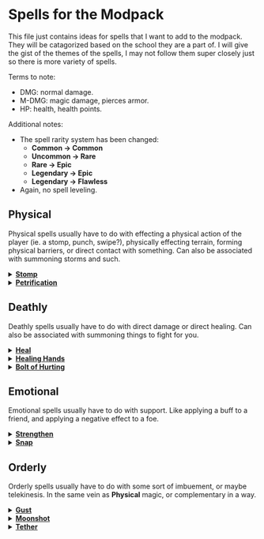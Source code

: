 # Spells for the Modpack
This file just contains ideas for spells that I want to add to the modpack. They will be catagorized based on the school they are a part of. I will give the gist of the themes of the spells, I may not follow them super closely just so there is more variety of spells.

Terms to note:
- DMG: normal damage.
- M-DMG: magic damage, pierces armor.
- HP: health, health points.

Additional notes:
- The spell rarity system has been changed:
  - **Common → Common**
  - **Uncommon → Rare**
  - **Rare → Epic**
  - **Legendary → Epic**
  - **Legendary → Flawless**
- Again, no spell leveling.

## Physical
Physical spells usually have to do with effecting a physical action of the player (ie. a stomp, punch, swipe?), physically effecting terrain, forming physical barriers, or direct contact with something. Can also be associated with summoning storms and such.

<details><summary><b><ins>Stomp</ins></b></summary>

```
Stats:
- long cast
- 0.5s cast time
- 10s cooldown
- 2 arcana cost
- common

Info:
- Functions similarly to the stomp spell in base ISS.
- Does 8DMG.
```
</details>

<details><summary><b><ins>Petrification</ins></b></summary>

```
Stats:
- instant cast
- 20s cooldown
- 2 arcana cost
- rare

Info:
- Adds downwards velocity to the caster.
- Gives the caster the Petrified effect for 10s.
  - Entities with the Petrified effect are given increased gravity, an inability to move, and are immune to damage.
  - Any fall damage that would be taken is applied to all entities in a 1.5 block radius around the effected entity.
```
</details>


## Deathly
Deathly spells usually have to do with direct damage or direct healing. Can also be associated with summoning things to fight for you.

<details><summary><b><ins>Heal</ins></b></summary>

```
Stats:
- long cast
- 2s cast time
- 20s cooldown
- 2 arcana cost
- common

Info:
- Heals the player for 6HP.
- Gives off little green particles when cast.
```
</details>

<details><summary><b><ins>Healing Hands</ins></b></summary>

```
Stats:
- instant cast
- 30s cooldown
- 3 arcana cost
- rare

Info:
- Gives the player five charges to cast.
- When a charge is consumed, heal the closest entity that is within 7 blocks in front of you.
- Heals for 3HP.
- Gives off little green particles that shoot out in the direction it was cast.
```
</details>

<details><summary><b><ins>Bolt of Hurting</ins></b></summary>

```
Stats:
- instant cast
- 30s cooldown
- 1 arcana cost
- common

Info:
- Fires off a magic bolt that flies at a similar tragectory as an arrow.
- Deals 6DMG on contact with an entity.
- Dissapates on contact with a surface or an entity.
- Projectile is effected by Guiding.
```
</details>

## Emotional
Emotional spells usually have to do with support. Like applying a buff to a friend, and applying a negative effect to a foe.

<details><summary><b><ins>Strengthen</ins></b></summary>

```
Stats:
- long cast
- 0.5s cast time
- 30s cooldown
- 2 arcana cost
- rare

Info:
- Gives the caster the Strength (I) effect for 20s.
- If targeting an entity, give the entity the Strength (II) effect.
```
</details>

<details><summary><b><ins>Snap</ins></b></summary>

```
Stats:
- instant cast
- 30s cooldown
- 2 arcana cost
- rare

Info:
- Casts a hitscan shot that does no damage and has a 30 block range and is blocked by terrain and entities.
- On hit with an entity:
  - Apply Weakness (I), Slowness (I), and Guiding to the entity.
  
```
</details>


## Orderly
Orderly spells usually have to do with some sort of imbuement, or maybe telekinesis. In the same vein as **Physical** magic, or complementary in a way.

<details><summary><b><ins>Gust</ins></b></summary>

```
Stats:
- instant cast
- 10s cooldown
- 1 arcana cost
- common

Info:
- Adds velocity to the caster in the direction they are looking in.
- Pushes away any entities near the caster by a little bit.
```
</details>

<details><summary><b><ins>Moonshot</ins></b></summary>

```
Stats:
- long cast
- 0.2s cast time
- 20s cooldown
- 2 arcana cost
- rare

Info:
- Cannot be cast without a target entity.
- Adds a bunch of velocity to the entity the caster is targeting, sending them in the direction the caster is facing.
- Makes the target entity able to be effected by kinetic damage (for 10s).
  - There's an effect in base ISS that does that. I forget what it is called.
```
</details>


<details><summary><b><ins>Tether</ins></b></summary>

```
Stats:
- long cast
- 2s cast time
- 1m cooldown
- 8 arcana cost
- legendary

Info:
- Cannot be cast without a target entity.
- Gives the caster and the target the effect "Tethered".
  - Tethered entities will share any damage they recieve, divided by the amount of tethered entities.
    - X = A / B; where A is the initial damage that would be applied to an entity with the Tethered effect, B is the amount of entities with the Tethered effect, and X is the damage all entities with the Tethered effect would recieve.
```
</details>
